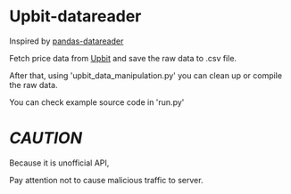 # Upbit-datareader
Inspired by [pandas-datareader]

[pandas-datareader]: https://github.com/pydata/pandas-datareader

Fetch price data from [Upbit] and save the raw data to .csv file.

After that, using 'upbit_data_manipulation.py' you can clean up or compile the raw data.

You can check example source code in 'run.py'

[Upbit]: https://www.upbit.com

# *CAUTION*
Because it is unofficial API, 

Pay attention not to cause malicious traffic to server.
